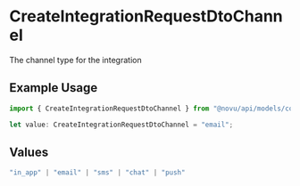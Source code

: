 # CreateIntegrationRequestDtoChannel

The channel type for the integration

## Example Usage

```typescript
import { CreateIntegrationRequestDtoChannel } from "@novu/api/models/components";

let value: CreateIntegrationRequestDtoChannel = "email";
```

## Values

```typescript
"in_app" | "email" | "sms" | "chat" | "push"
```